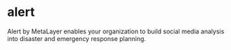alert
=====

Alert by MetaLayer enables your organization to build social media analysis into disaster and emergency response planning.
